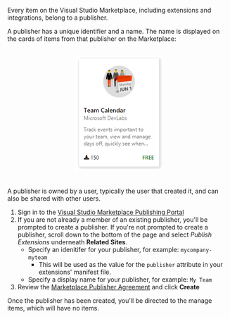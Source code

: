 Every item on the Visual Studio Marketplace, including extensions and integrations, belong to a publisher. 

A publisher has a unique identifier and a name. The name is displayed on the cards of items from that publisher on the Marketplace:

<div align="center" style="padding-top:15px">
<img src="../_img/card.png" style="padding-bottom:20px" alt="Marketplace card showing extension with publisher name">
</div>

A publisher is owned by a user, typically the user that created it, and can also be shared with other users.

1. Sign in to the [Visual Studio Marketplace Publishing Portal](http://aka.ms/vsmarketplace-manage)
2. If you are not already a member of an existing publisher, you'll be prompted to create a publisher. If you're not prompted to create a publisher, scroll down to the bottom of the page and select <i>Publish Extensions</i> underneath <b>Related Sites</b>.
    * Specify an idenitifer for your publisher, for example: `mycompany-myteam`
        * This will be used as the value for the `publisher` attribute in your extensions' manifest file.
    * Specify a display name for your publisher, for example: `My Team`
3. Review the [Marketplace Publisher Agreement](http://aka.ms/vsmarketplace-agreement) and click **Create**

Once the publisher has been created, you'll be directed to the manage items, which will have no items.
